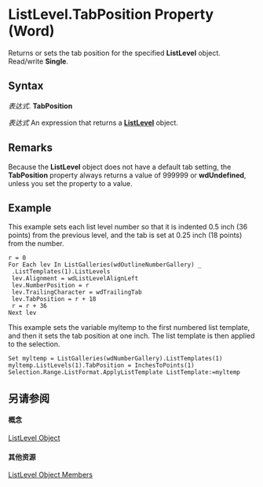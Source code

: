 
# ListLevel.TabPosition Property (Word)

Returns or sets the tab position for the specified  **ListLevel** object. Read/write **Single**.


## Syntax

 _表达式_. **TabPosition**

 _表达式_ An expression that returns a **[ListLevel](0cd152cb-6c25-50cb-7c1d-8b6d9734505b.md)** object.


## Remarks

Because the  **ListLevel** object does not have a default tab setting, the **TabPosition** property always returns a value of 999999 or **wdUndefined**, unless you set the property to a value.


## Example

This example sets each list level number so that it is indented 0.5 inch (36 points) from the previous level, and the tab is set at 0.25 inch (18 points) from the number.


```
r = 0 
For Each lev In ListGalleries(wdOutlineNumberGallery) _ 
 .ListTemplates(1).ListLevels 
 lev.Alignment = wdListLevelAlignLeft 
 lev.NumberPosition = r 
 lev.TrailingCharacter = wdTrailingTab 
 lev.TabPosition = r + 18 
 r = r + 36 
Next lev
```

This example sets the variable myltemp to the first numbered list template, and then it sets the tab position at one inch. The list template is then applied to the selection.




```
Set myltemp = ListGalleries(wdNumberGallery).ListTemplates(1) 
myltemp.ListLevels(1).TabPosition = InchesToPoints(1) 
Selection.Range.ListFormat.ApplyListTemplate ListTemplate:=myltemp
```


## 另请参阅


#### 概念


[ListLevel Object](0cd152cb-6c25-50cb-7c1d-8b6d9734505b.md)
#### 其他资源


[ListLevel Object Members](http://msdn.microsoft.com/library/befd48fb-74b1-e505-a027-af8534e02f19%28Office.15%29.aspx)